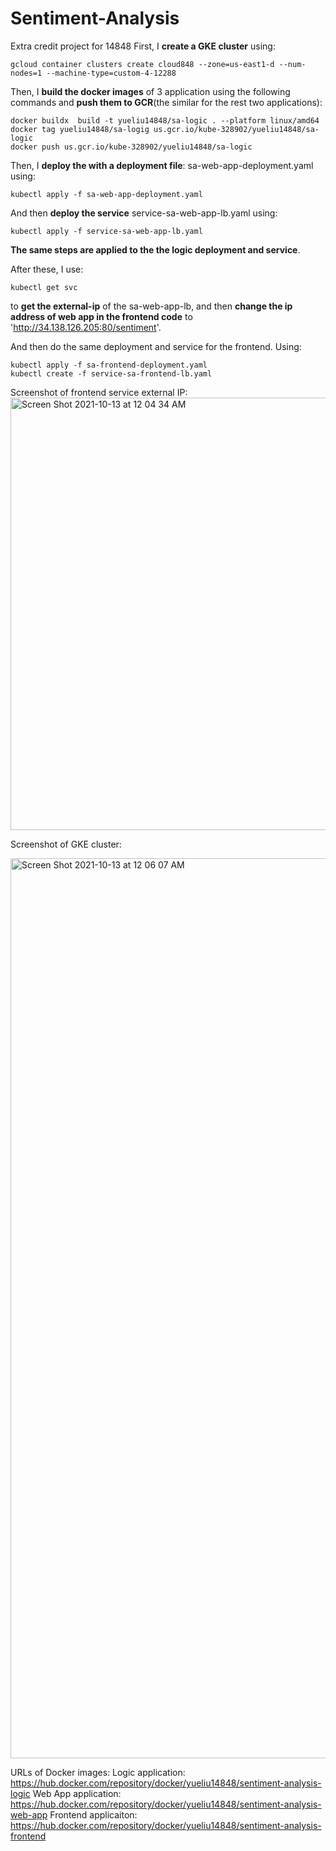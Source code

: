 # Sentiment-Analysis
Extra credit project for 14848
First, I **create a GKE cluster** using:

```
gcloud container clusters create cloud848 --zone=us-east1-d --num-nodes=1 --machine-type=custom-4-12288 
```

Then, I **build the docker images** of 3 application using the following commands  and **push them to GCR**(the similar for the rest two applications):

```
docker buildx  build -t yueliu14848/sa-logic . --platform linux/amd64
docker tag yueliu14848/sa-logig us.gcr.io/kube-328902/yueliu14848/sa-logic 
docker push us.gcr.io/kube-328902/yueliu14848/sa-logic
```

Then, I **deploy the with a deployment file**: sa-web-app-deployment.yaml using:

```
kubectl apply -f sa-web-app-deployment.yaml
```

And then **deploy the service** service-sa-web-app-lb.yaml using:

```
kubectl apply -f service-sa-web-app-lb.yaml 
```

**The same steps are applied to the the logic deployment and service**. 

After these,  I use:

```
kubectl get svc 
```

to **get the external-ip** of the sa-web-app-lb, and then **change the ip address of web app in the frontend code** to 'http://34.138.126.205:80/sentiment'.

And then do the same deployment and service for the frontend. Using:

```
kubectl apply -f sa-frontend-deployment.yaml 
kubectl create -f service-sa-frontend-lb.yaml 
```
Screenshot of frontend service external IP:
<img width="692" alt="Screen Shot 2021-10-13 at 12 04 34 AM" src="https://user-images.githubusercontent.com/53706052/137066127-c8d026ef-4281-4d97-89bd-c0c4f40bed44.png">


Screenshot of GKE cluster:

<img width="1440" alt="Screen Shot 2021-10-13 at 12 06 07 AM" src="https://user-images.githubusercontent.com/53706052/137066133-7488ea91-2e7a-46f0-83b0-08dfc9a54bd1.png">

URLs of Docker images:
Logic application: https://hub.docker.com/repository/docker/yueliu14848/sentiment-analysis-logic
Web App application: https://hub.docker.com/repository/docker/yueliu14848/sentiment-analysis-web-app
Frontend applicaiton: https://hub.docker.com/repository/docker/yueliu14848/sentiment-analysis-frontend



